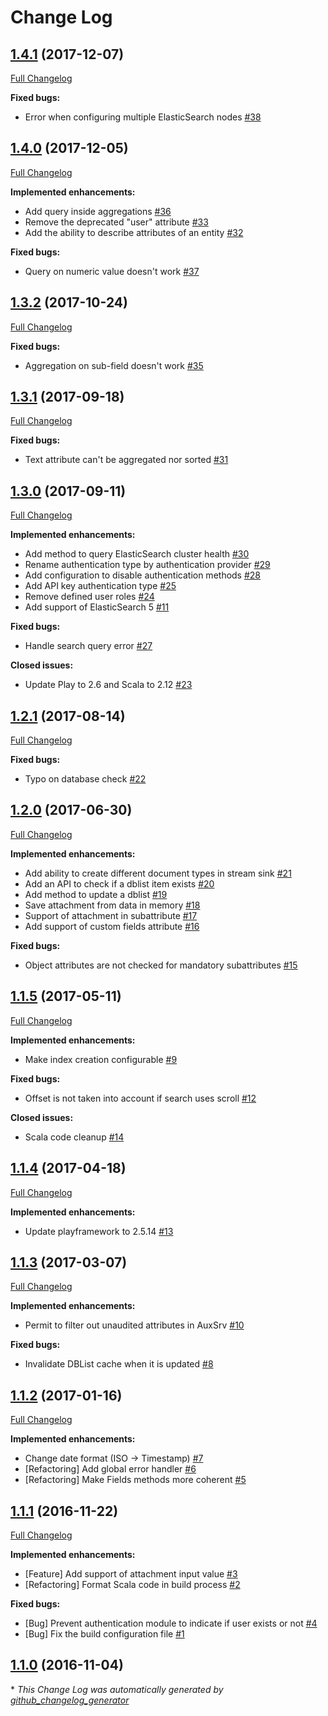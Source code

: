 # Change Log

## [1.4.1](https://github.com/CERT-BDF/elastic4play/tree/1.4.1) (2017-12-07)

[Full Changelog](https://github.com/CERT-BDF/elastic4play/compare/1.4.0...1.4.1)

**Fixed bugs:**

- Error when configuring multiple ElasticSearch nodes [\#38](https://github.com/CERT-BDF/elastic4play/issues/38)

## [1.4.0](https://github.com/CERT-BDF/elastic4play/tree/1.4.0) (2017-12-05)
[Full Changelog](https://github.com/CERT-BDF/elastic4play/compare/1.3.2...1.4.0)

**Implemented enhancements:**

- Add query inside aggregations [\#36](https://github.com/CERT-BDF/elastic4play/issues/36)
- Remove the deprecated "user" attribute [\#33](https://github.com/CERT-BDF/elastic4play/issues/33)
- Add the ability to describe attributes of an entity [\#32](https://github.com/CERT-BDF/elastic4play/issues/32)

**Fixed bugs:**

- Query on numeric value doesn't work [\#37](https://github.com/CERT-BDF/elastic4play/issues/37)

## [1.3.2](https://github.com/CERT-BDF/elastic4play/tree/1.3.2) (2017-10-24)
[Full Changelog](https://github.com/CERT-BDF/elastic4play/compare/1.3.1...1.3.2)

**Fixed bugs:**

- Aggregation on sub-field doesn't work [\#35](https://github.com/CERT-BDF/elastic4play/issues/35)

## [1.3.1](https://github.com/CERT-BDF/elastic4play/tree/1.3.1) (2017-09-18)
[Full Changelog](https://github.com/CERT-BDF/elastic4play/compare/1.3.0...1.3.1)

**Fixed bugs:**

- Text attribute can't be aggregated nor sorted [\#31](https://github.com/CERT-BDF/elastic4play/issues/31)

## [1.3.0](https://github.com/CERT-BDF/elastic4play/tree/1.3.0) (2017-09-11)
[Full Changelog](https://github.com/CERT-BDF/elastic4play/compare/1.2.1...1.3.0)

**Implemented enhancements:**

- Add method to query ElasticSearch cluster health [\#30](https://github.com/CERT-BDF/elastic4play/issues/30)
- Rename authentication type by authentication provider [\#29](https://github.com/CERT-BDF/elastic4play/issues/29)
- Add configuration to disable authentication methods [\#28](https://github.com/CERT-BDF/elastic4play/issues/28)
- Add API key authentication type [\#25](https://github.com/CERT-BDF/elastic4play/issues/25)
- Remove defined user roles [\#24](https://github.com/CERT-BDF/elastic4play/issues/24)
- Add support of ElasticSearch 5 [\#11](https://github.com/CERT-BDF/elastic4play/issues/11)

**Fixed bugs:**

- Handle search query error [\#27](https://github.com/CERT-BDF/elastic4play/issues/27)

**Closed issues:**

- Update Play to 2.6 and Scala to 2.12 [\#23](https://github.com/CERT-BDF/elastic4play/issues/23)

## [1.2.1](https://github.com/CERT-BDF/elastic4play/tree/1.2.1) (2017-08-14)
[Full Changelog](https://github.com/CERT-BDF/elastic4play/compare/1.2.0...1.2.1)

**Fixed bugs:**

- Typo on database check [\#22](https://github.com/CERT-BDF/elastic4play/issues/22)

## [1.2.0](https://github.com/CERT-BDF/elastic4play/tree/1.2.0) (2017-06-30)
[Full Changelog](https://github.com/CERT-BDF/elastic4play/compare/1.1.5...1.2.0)

**Implemented enhancements:**

- Add ability to create different document types in stream sink [\#21](https://github.com/CERT-BDF/elastic4play/issues/21)
- Add an API to check if a dblist item exists [\#20](https://github.com/CERT-BDF/elastic4play/issues/20)
- Add method to update a dblist [\#19](https://github.com/CERT-BDF/elastic4play/issues/19)
- Save attachment from data in memory [\#18](https://github.com/CERT-BDF/elastic4play/issues/18)
- Support of attachment in subattribute [\#17](https://github.com/CERT-BDF/elastic4play/issues/17)
- Add support of custom fields attribute [\#16](https://github.com/CERT-BDF/elastic4play/issues/16)

**Fixed bugs:**

- Object attributes are not checked for mandatory subattributes [\#15](https://github.com/CERT-BDF/elastic4play/issues/15)

## [1.1.5](https://github.com/CERT-BDF/elastic4play/tree/1.1.5) (2017-05-11)
[Full Changelog](https://github.com/CERT-BDF/elastic4play/compare/1.1.4...1.1.5)

**Implemented enhancements:**

- Make index creation configurable [\#9](https://github.com/CERT-BDF/elastic4play/issues/9)

**Fixed bugs:**

- Offset is not taken into account if search uses scroll [\#12](https://github.com/CERT-BDF/elastic4play/issues/12)

**Closed issues:**

- Scala code cleanup [\#14](https://github.com/CERT-BDF/elastic4play/issues/14)

## [1.1.4](https://github.com/CERT-BDF/elastic4play/tree/1.1.4) (2017-04-18)
[Full Changelog](https://github.com/CERT-BDF/elastic4play/compare/1.1.3...1.1.4)

**Implemented enhancements:**

- Update playframework to 2.5.14 [\#13](https://github.com/CERT-BDF/elastic4play/issues/13)

## [1.1.3](https://github.com/CERT-BDF/elastic4play/tree/1.1.3) (2017-03-07)
[Full Changelog](https://github.com/CERT-BDF/elastic4play/compare/1.1.2...1.1.3)

**Implemented enhancements:**

- Permit to filter out unaudited attributes in AuxSrv [\#10](https://github.com/CERT-BDF/elastic4play/issues/10)

**Fixed bugs:**

- Invalidate DBList cache when it is updated [\#8](https://github.com/CERT-BDF/elastic4play/issues/8)

## [1.1.2](https://github.com/CERT-BDF/elastic4play/tree/1.1.2) (2017-01-16)
[Full Changelog](https://github.com/CERT-BDF/elastic4play/compare/1.1.1...1.1.2)

**Implemented enhancements:**

- Change date format \(ISO -\> Timestamp\) [\#7](https://github.com/CERT-BDF/elastic4play/issues/7)
- \[Refactoring\] Add global error handler [\#6](https://github.com/CERT-BDF/elastic4play/issues/6)
- \[Refactoring\] Make Fields methods more coherent [\#5](https://github.com/CERT-BDF/elastic4play/issues/5)

## [1.1.1](https://github.com/CERT-BDF/elastic4play/tree/1.1.1) (2016-11-22)
[Full Changelog](https://github.com/CERT-BDF/elastic4play/compare/1.1.0...1.1.1)

**Implemented enhancements:**

- \[Feature\] Add support of attachment input value [\#3](https://github.com/CERT-BDF/elastic4play/issues/3)
- \[Refactoring\] Format Scala code in build process [\#2](https://github.com/CERT-BDF/elastic4play/issues/2)

**Fixed bugs:**

- \[Bug\] Prevent authentication module to indicate if user exists or not [\#4](https://github.com/CERT-BDF/elastic4play/issues/4)
- \[Bug\] Fix the build configuration file [\#1](https://github.com/CERT-BDF/elastic4play/issues/1)

## [1.1.0](https://github.com/CERT-BDF/elastic4play/tree/1.1.0) (2016-11-04)


\* *This Change Log was automatically generated by [github_changelog_generator](https://github.com/skywinder/Github-Changelog-Generator)*